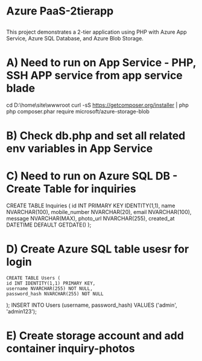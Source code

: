 # Azure PaaS-2tierapp 
## 
This project demonstrates a 2-tier application using PHP with Azure App Service, Azure SQL Database, and Azure Blob Storage.
# A) Need to run on App Service - PHP, SSH APP service from app service blade
cd D:\home\site\wwwroot
curl -sS https://getcomposer.org/installer | php
php composer.phar require microsoft/azure-storage-blob

# B) Check db.php and set all related env variables in App Service


# C) Need to run on Azure SQL DB - Create Table for inquiries
CREATE TABLE Inquiries (
    id INT PRIMARY KEY IDENTITY(1,1),
    name NVARCHAR(100),
    mobile_number NVARCHAR(20),
    email NVARCHAR(100),
    message NVARCHAR(MAX),
    photo_url NVARCHAR(255),
    created_at DATETIME DEFAULT GETDATE()
);

# D) Create Azure SQL table usesr for login
    CREATE TABLE Users (
    id INT IDENTITY(1,1) PRIMARY KEY,
    username NVARCHAR(255) NOT NULL,
    password_hash NVARCHAR(255) NOT NULL
);
INSERT INTO Users (username, password_hash) 
VALUES ('admin', 'admin123');

# E) Create storage account and add container inquiry-photos

